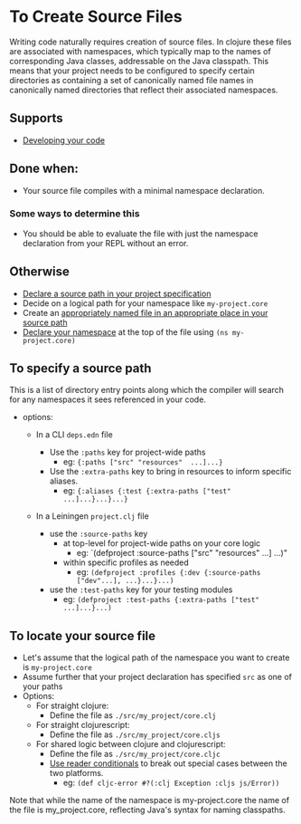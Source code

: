 # To Create Source Files

Writing code naturally requires creation of source files. In clojure
these files are associated with namespaces, which typically map to the
names of corresponding Java classes, addressable on the Java
classpath. This means that your project needs to be configured to
specify certain directories as containing a set of canonically named
file names in canonically named directories that reflect their
associated namespaces.

## Supports

- [Developing your code]

## Done when:
- Your source file compiles with a minimal namespace declaration.

### Some ways to determine this

- You should be able to evaluate the file with just the namespace
  declaration from your REPL without an error.

## Otherwise
- [Declare a source path in your project specification](#to-specify-a-source-path)
- Decide on a logical path for your namespace like `my-project.core`
- Create an [appropriately named file in an appropriate place in your
  source path](#to-locate-your-source-file)
- [Declare your namespace] at the top of the file using `(ns my-project.core)`

## To specify a source path

This is a list of directory entry points along which the compiler will
search for any namespaces it sees referenced in your code.

- options:
  - In a CLI `deps.edn` file
    - Use the `:paths` key for project-wide paths 
      - eg: `{:paths ["src" "resources"  ...]...}`
    - Use the `:extra-paths` key to bring in resources to inform specific aliases.
      - eg: `{:aliases {:test {:extra-paths ["test" ...]...}...}...}`
    
  - In a Leiningen `project.clj` file
    - use the `:source-paths` key 
      - at top-level for project-wide paths on your core logic
        - eg: `(defproject :source-paths ["src" "resources" ...] ...)"
      - within specific profiles as needed
        - eg: `(defproject :profiles {:dev {:source-paths ["dev"...], ...}...}...)`
    - use the `:test-paths` key for your testing modules
      - eg: `(defproject :test-paths {:extra-paths ["test" ...]...}...)`
    
## To locate your source file

- Let's assume that the logical path of the namespace you want to create is `my-project.core`
- Assume further that your project declaration has specified `src` as one of your paths
- Options:
  - For straight clojure:
    - Define the file as `./src/my_project/core.clj`
  - For straight clojurescript:
    - Define the file as `./src/my_project/core.cljs`
  - For shared logic between clojure and clojurescript:
    - Define the file as `./src/my_project/core.cljc`
    - [Use reader conditionals] to break out special cases between the two platforms.
      - eg: `(def cljc-error #?(:clj Exception :cljs js/Error))`

Note that while the name of the namespace is my-project.core the name
of the file is my_project.core, reflecting Java's syntax for naming
classpaths.

[verified group names]:https://github.com/clojars/clojars-web/wiki/Verified-Group-Names
[Developing your code]:./ToDevelopYourCode.md
[Use reader conditionals]:https://clojure.org/guides/reader_conditionals
[Declare your namespace]:https://www.clojure.org/guides/learn/namespaces#_declaring_namespaces
